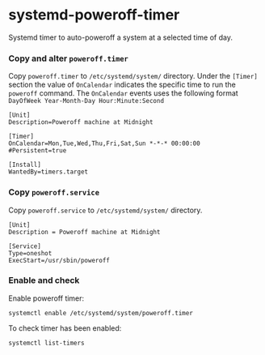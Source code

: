 # systemd-poweroff-timer

Systemd timer to auto-poweroff a system at a selected time of day.

### Copy and alter `poweroff.timer`

Copy `poweroff.timer` to `/etc/systemd/system/` directory. Under the `[Timer]` section the value of `OnCalendar` indicates the specific time to run the `poweroff` command. The `OnCalendar` events uses the following format `DayOfWeek Year-Month-Day Hour:Minute:Second`
 
```shell
[Unit]
Description=Poweroff machine at Midnight

[Timer]
OnCalendar=Mon,Tue,Wed,Thu,Fri,Sat,Sun *-*-* 00:00:00
#Persistent=true
 
[Install]
WantedBy=timers.target
```

### Copy `poweroff.service`

Copy `poweroff.service` to `/etc/systemd/system/` directory.
```shell
[Unit]
Description = Poweroff machine at Midnight

[Service]
Type=oneshot
ExecStart=/usr/sbin/poweroff
```

### Enable and check

Enable poweroff timer:
```shell
systemctl enable /etc/systemd/system/poweroff.timer
```

To check timer has been enabled:
```shell
systemctl list-timers
```